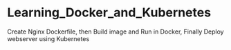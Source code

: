 # Learning_Docker_and_Kubernetes
Create Nginx Dockerfile, then Build image and Run in Docker, Finally Deploy webserver using Kubernetes
